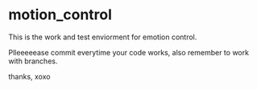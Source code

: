 # motion_control
This is the work and test enviorment for emotion control.

Plleeeeease commit everytime your code works, also remember to work with branches.

thanks, xoxo